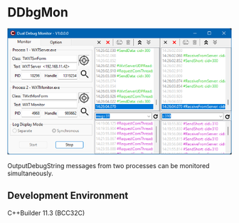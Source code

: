 # DDbgMon

![Screenshot](screenshot.png)  

OutputDebugString messages from two processes can be monitored simultaneously.  

## Development Environment

C++Builder 11.3 (BCC32C)  

